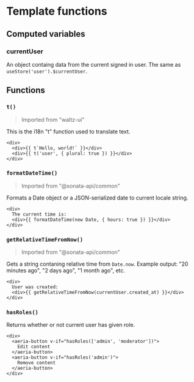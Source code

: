 # Template functions

## Computed variables

### currentUser

An object containg data from the current signed in user. The same as `useStore('user').$currentUser`.

## Functions

### `t()`
>Imported from "waltz-ui"

This is the i18n "t" function used to translate text.

```vue-html
<div>
  <div>{{ t`Hello, world!` }}</div>
  <div>{{ t('user', { plural: true }) }}</div>
</div>
```

### `formatDateTime()`
> Imported from "@sonata-api/common"

Formats a Date object or a JSON-serialized date to current locale string.

```vue-html
<div>
  The current time is:
  <div>{{ formatDateTime(new Date, { hours: true }) }}</div>
</div>
```

### `getRelativeTimeFromNow()`
> Imported from "@sonata-api/common"

Gets a string contaning relative time from `Date.now`. Example output: "20 minutes ago", "2 days ago", "1 month ago", etc.

```vue-html
<div>
  User was created:
  <div>{{ getRelativeTimeFromNow(currentUser.created_at) }}</div>
</div>
```

### `hasRoles()`

Returns whether or not current user has given role.

```vue-html
<div>
  <aeria-button v-if="hasRoles(['admin', 'moderator'])">
    Edit content
  </aeria-button>
  <aeria-button v-if="hasRoles('admin')">
    Remove content
  </aeria-button>
</div>
```

